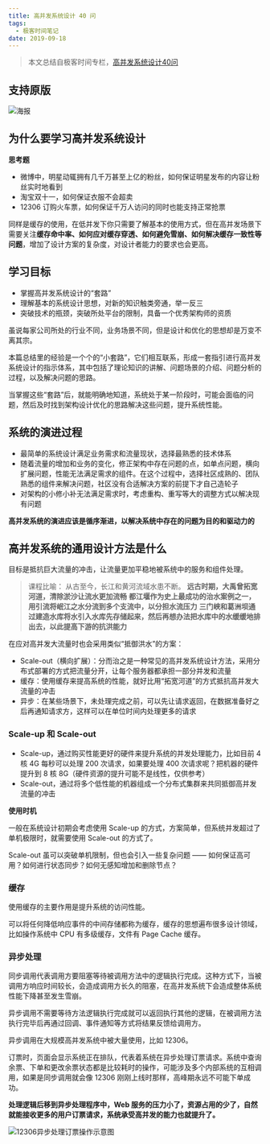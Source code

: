```yaml
---
title: 高并发系统设计 40 问
tags:
  - 极客时间笔记
date: 2019-09-18
---
```


> 本文总结自极客时间专栏，[高并发系统设计40问](https://time.geekbang.org/column/intro/230)

## 支持原版

![海报](https://sherlockblaze.com/resources/img/time-geekbang/高并发系统设计/海报.jpg)

## 为什么要学习高并发系统设计

**思考题**

- 微博中，明星动辄拥有几千万甚至上亿的粉丝，如何保证明星发布的内容让粉丝实时地看到
- 淘宝双十一，如何保证衣服不会超卖
- 12306 订购火车票，如何保证千万人访问的同时也能支持正常抢票

同样是缓存的使用，在低并发下你只需要了解基本的使用方式，但在高并发场景下需要关注**缓存命中率、如何应对缓存穿透、如何避免雪崩、如何解决缓存一致性等问题**，增加了设计方案的复杂度，对设计者能力的要求也会更高。

## 学习目标

- 掌握高并发系统设计的“套路”
- 理解基本的系统设计思想，对新的知识触类旁通，举一反三
- 突破技术的瓶颈，突破所处平台的限制，具备一个优秀架构师的资质

虽说每家公司所处的行业不同，业务场景不同，但是设计和优化的思想却是万变不离其宗。

本篇总结里的经验是一个个的“小套路”，它们相互联系，形成一套指引进行高并发系统设计的指示体系，其中包括了理论知识的讲解、问题场景的介绍、问题分析的过程，以及解决问题的思路。

当掌握这些“套路”后，就能明确地知道，系统处于某一阶段时，可能会面临的问题，然后及时找到架构设计优化的思路解决这些问题，提升系统性能。

## 系统的演进过程

- 最简单的系统设计满足业务需求和流量现状，选择最熟悉的技术体系
- 随着流量的增加和业务的变化，修正架构中存在问题的点，如单点问题，横向扩展问题，性能无法满足需求的组件。在这个过程中，选择社区成熟的、团队熟悉的组件来解决问题，社区没有合适解决方案的前提下才自己造轮子
- 对架构的小修小补无法满足需求时，考虑重构、重写等大的调整方式以解决现有问题

**高并发系统的演进应该是循序渐进，以解决系统中存在的问题为目的和驱动力的**

## 高并发系统的通用设计方法是什么

目标是抵抗巨大流量的冲击，让流量更加平稳地被系统中的服务和组件处理。

> 课程比喻： 从古至今，长江和黄河流域水患不断。
> **远古时期，大禹曾拓宽河道，清除淤沙让流水更加流畅**
> **都江堰作为史上最成功的治水案例之一，用引流将岷江之水分流到多个支流中，以分担水流压力**
> **三门峡和葛洲坝通过建造水库将水引入水库先存储起来，然后再想办法把水库中的水缓缓地排出去，以此提高下游的抗洪能力**

在应对高并发大流量时也会采用类似“抵御洪水”的方案：
- Scale-out（横向扩展）：分而治之是一种常见的高并发系统设计方法，采用分布式部署的方式把流量分开，让每个服务器都承担一部分并发和流量
- 缓存：使用缓存来提高系统的性能，就好比用“拓宽河道”的方式抵抗高并发大流量的冲击
- 异步：在某些场景下，未处理完成之前，可以先让请求返回，在数据准备好之后再通知请求方，这样可以在单位时间内处理更多的请求

### Scale-up 和 Scale-out

- Scale-up，通过购买性能更好的硬件来提升系统的并发处理能力，比如目前 4 核 4G 每秒可以处理 200 次请求，如果要处理 400 次请求呢？把机器的硬件提升到 8 核 8G（硬件资源的提升可能不是线性，仅供参考）
- Scale-out，通过将多个低性能的机器组成一个分布式集群来共同抵御高并发流量的冲击

**使用时机**

一般在系统设计初期会考虑使用 Scale-up 的方式，方案简单，但系统并发超过了单机极限时，就需要使用 Scale-out 的方式了。

Scale-out 虽可以突破单机限制，但也会引入一些复杂问题 —— 如何保证高可用？如何进行状态同步？如何无感知增加和删除节点？

### 缓存

使用缓存的主要作用是提升系统的访问性能。

可以将任何降低响应事件的中间存储都称为缓存，缓存的思想遍布很多设计领域，比如操作系统中 CPU 有多级缓存，文件有 Page Cache 缓存。

### 异步处理

同步调用代表调用方要阻塞等待被调用方法中的逻辑执行完成。这种方式下，当被调用方响应时间较长，会造成调用方长久的阻塞，在高并发系统下会造成整体系统性能下降甚至发生雪崩。

异步调用不需要等待方法逻辑执行完成就可以返回执行其他的逻辑，在被调用方法执行完毕后再通过回调、事件通知等方式将结果反馈给调用方。

异步调用在大规模高并发系统中被大量使用，比如 12306。

订票时，页面会显示系统正在排队，代表着系统在异步处理订票请求。系统中查询余票、下单和更改余票状态都是比较耗时的操作，可能涉及多个内部系统的互相调用，如果是同步调用就会像 12306 刚刚上线时那样，高峰期永远不可能下单成功。

**处理逻辑后移到异步处理程序中，Web 服务的压力小了，资源占用的少了，自然就能接收更多的用户订票请求，系统承受高并发的能力也就提升了。**

![12306异步处理订票操作示意图](https://sherlockblaze.com/resources/img/time-geekbang/高并发系统设计/12306异步处理订票操作示意图.png)
